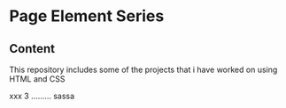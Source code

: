 # Page Element Series
## Content
This repository includes some of the projects that i have worked on using HTML and CSS

xxx
3
.........
sassa

